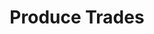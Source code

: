 ---
has_children: true
layout: default
nav_order: 41000
parent: Operational Finance
title: Produce Trades
---
